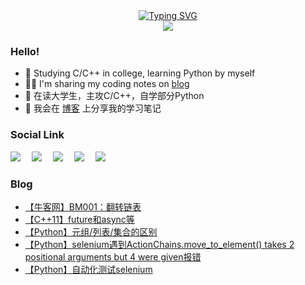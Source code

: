 <div align="center">
  <!-- 动态打字效果 -->
  <a href="https://blog.sunguoqi.com/">
      <img src="https://readme-typing-svg.demolab.com?font=Fira+Code&pause=1000&width=435&lines=printf(%22Hello%2C%20World!%22);慕雪祝您生活愉快!&center=true&size=26" alt="Typing SVG" />
  </a></br>
  <img src="https://github-readme-streak-stats.herokuapp.com/?user=musnows">
</div>
<!--
<div align="right">
  <img src="https://github-readme-streak-stats.herokuapp.com/?user=musnows"></br>
  <img src="https://stats.justsong.cn/api/csdn?id=muxuen&theme=gruvbox_light"></br>
</div>
<img align="right" src="https://github-readme-stats.vercel.app/api?username=musnows&show_icons=true&icon_color=CE1D2D&text_color=718096&bg_color=ffffff&hide_title=true" />
-->

### Hello!

* 🎑 Studying C/C++ in college, learning Python by myself
* 😶‍🌫️ I'm sharing my coding notes on [blog](https://blog.musnow.top/?utm_source=github)
* 📕 在读大学生，主攻C/C++，自学部分Python
* 🎉 我会在 [博客](https://blog.musnow.top/?utm_source=github) 上分享我的学习笔记


### Social Link

<a href="https://blog.musnow.top/"><img src="https://img.shields.io/badge/Hexo-博客-blue" /></a>&emsp;
<a href="https://blog.csdn.net/muxuen?spm=1010.2135.3001.5343"><img src="https://img.shields.io/badge/CSDN-博客-c32136" /></a>&emsp;
<a href="https://www.zhihu.com/people/musnows/"><img src="https://img.shields.io/badge/Zhihu-知乎-blue" /></a>&emsp;
<a href="https://gitee.com/musnow"><img src="https://img.shields.io/badge/Gitee-学习仓库-red" /></a>&emsp;
<img src="https://visitor-badge.glitch.me/badge?page_id=musnows">


### Blog

<!-- BLOG-POST-LIST:START -->
- [【牛客网】BM001：翻转链表](https://blog.musnow.top/posts/3018206681/)
- [【C++11】future和async等](https://blog.musnow.top/posts/2885143113/)
- [【Python】元组/列表/集合的区别](https://blog.musnow.top/posts/1142930252/)
- [【Python】selenium遇到ActionChains.move_to_element&lpar;&rpar; takes 2 positional arguments but 4 were given报错](https://blog.musnow.top/posts/2142561511/)
- [【Python】自动化测试selenium](https://blog.musnow.top/posts/192617188/)
<!-- BLOG-POST-LIST:END -->
